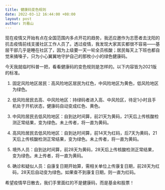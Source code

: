 ```yaml
---
title: 健康码变色规则
date: 2022-03-12 16:44:00 +08:00
layout: post
author: 刘看山
---
```


现在疫情又开始有点在全国范围内多点开花的趋势，我还应邀作为志愿者去沈阳的抗击疫情前线支援社区工作人员了。透过疫情，我发现大家其实都很不容易——基层干部几乎是睡在社区了，因为上级要一天一轮全员核酸；居民每天上下班也都自觉来捅嗓子，只为小心翼翼地守护自己的那枚小小的绿色健康码。

今天我就临时科普一把，看看健康码的变色规则是怎样的。以下内容皆为2021版的标准。

1. 固定风险地区居民：高风险地区居民为红色，中风险地区为黄色，低风险地区为绿色。

2. 低风险居民去高、中风险地区：持绿码者进入高、中风险区，待足1小时且手机处于开机状态，健康码自动变成红色、黄色。

3. 中风险居民去低风险地区：自到达时间算，前21天为黄码，21天后上传核酸检测正常结果，变为绿色。未上传者，将一直为黄码。

4. 高风险居民去低风险地区：自到达时间算，前14天为红码，后7天为黄码，21天后上传核酸检测正常结果，变为绿色。未上传者，将一直为黄码。

5. 境外人员：自到达时间算，前28天为黄码，28天后上传核酸检测正常结果，变为绿色。未上传者，将一直为黄码。

6. 确诊和疑似人员：自康复日期开始算，需相关单位上传康复日期，前28天为红码，28天后自动变为绿色。如果查不到康复日期，则一直为红码。

希望疫情早日散去，我们手里面红的不是健康码，而是基金和股票！
